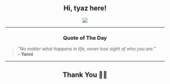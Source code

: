 <h2 align="center"> Hi, tyaz here!</h2>

<p align="center">
<a href="https://github.com/tyazx" alt="github streak"><img src="https://dvst-streak.herokuapp.com/?user=tyazx&theme=tokyonight&fire=DD472C"></a>
</p>

<hr>
<h3 align="center">Quote of The Day</h3>
<p align="center">
<blockquote>
<i>"No matter what happens in life, never lose sight of who you are."</i>
<br>
<b>- Yanni</b>
</blockquote>
</p>


<hr>
<h2 align="center">Thank You 🙏🏼</h2>
